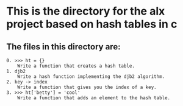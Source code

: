 # This is the directory for the alx project based on hash tables in c

## The files in this directory are:

    0. >>> ht = {} 
        Write a function that creates a hash table.
    1. djb2 
        Write a hash function implementing the djb2 algorithm.
    2. key -> index
        Write a function that gives you the index of a key.
    3. >>> ht['betty'] = 'cool' 
        Write a function that adds an element to the hash table.


